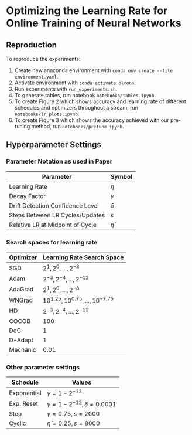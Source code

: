 # Optimizing the Learning Rate for Online Training of Neural Networks 

## Reproduction

To reproduce the experiments: 

1. Create new anaconda environment with `conda env create --file environment.yaml`.
2. Activate environment with `conda activate olronn`.
3. Run experiments with `run_experiments.sh`.
4. To generate tables, run notebook `notebooks/tables.ipynb`.
5. To create Figure 2 which shows accuracy and learning rate of different schedules and optimizers throughout a stream, run `notebooks/lr_plots.ipynb`.
6. To create Figure 3 which shows the accuracy achieved with our pre-tuning method, run `notebooks/pretune.ipynb`.

## Hyperparameter Settings


### Parameter Notation as used in Paper
| Parameter                        | Symbol       |
| -------------------------------- | ------------ |
| Learning Rate                    | $\eta$       |
| Decay Factor                     | $\gamma$     |
| Drift Detection Confidence Level | $\delta$     |
| Steps Between LR Cycles/Updates  | $s$          |
| Relative LR at Midpoint of Cycle | $\hat{\eta}$ |

### Search spaces for learning rate
| Optimizer | Learning Rate Search Space                |
| --------- | ----------------------------------------- |
| SGD       | ${2^1, 2^0, ..., 2^{-8}}$                 |
| Adam      | ${2^{-3}, 2^{-4}, ..., 2^{-12}}$          |
| AdaGrad   | ${2^1, 2^0, ..., 2^{-8}}$                 |
| WNGrad    | ${10^{1.25}, 10^{0.75}, ..., 10^{-7.75}}$ |
| HD        | ${2^{-3}, 2^{-4}, ..., 2^{-12}}$          |
| COCOB     | $100$                                     |
| DoG       | $1$                                       |
| D-Adapt   | $1$                                       |
| Mechanic  | $0.01$                                    |

### Other parameter settings
| Schedule    | Values                                  |
| ----------- | --------------------------------------- |
| Exponential | $\gamma = 1 - 2^{-13}$                  |
| Exp. Reset  | $\gamma = 1 - 2^{-12}, \delta = 0.0001$ |
| Step        | $\gamma = 0.75, s = 2000$               |
| Cyclic      | $\hat{\eta} = 0.25, s = 8000$           |
